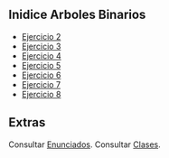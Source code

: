 ## Inidice Arboles Binarios
  * [Ejercicio 2](https://github.com/juani48/Facultad-Practicas/tree/main/2do/1er%20Cuatrimestre/AyED/ArbolesBInarios-Practica2/src/Ej2)
  * [Ejercicio 3](https://github.com/juani48/Facultad-Practicas/tree/main/2do/1er%20Cuatrimestre/AyED/ArbolesBInarios-Practica2/src/Ej3)
  * [Ejercicio 4](https://github.com/juani48/Facultad-Practicas/tree/main/2do/1er%20Cuatrimestre/AyED/ArbolesBInarios-Practica2/src/Ej4)
  * [Ejercicio 5](https://github.com/juani48/Facultad-Practicas/tree/main/2do/1er%20Cuatrimestre/AyED/ArbolesBInarios-Practica2/src/Ej5)
  * [Ejercicio 6](https://github.com/juani48/Facultad-Practicas/tree/main/2do/1er%20Cuatrimestre/AyED/ArbolesBInarios-Practica2/src/Ej6)
  * [Ejercicio 7](https://github.com/juani48/Facultad-Practicas/tree/main/2do/1er%20Cuatrimestre/AyED/ArbolesBInarios-Practica2/src/Ej7)
  * [Ejercicio 8](https://github.com/juani48/Facultad-Practicas/tree/main/2do/1er%20Cuatrimestre/AyED/ArbolesBInarios-Practica2/src/Ej8)
## Extras
Consultar [Enunciados](https://github.com/juani48/Facultad-Practicas/blob/main/2do/1er%20Cuatrimestre/AyED/ArbolesBInarios-Practica2/ArbolesBInarios.pdf).
Consultar [Clases](https://github.com/juani48/Facultad-Practicas/tree/main/2do/1er%20Cuatrimestre/AyED/ArbolesBInarios-Practica2/src/Clases).
